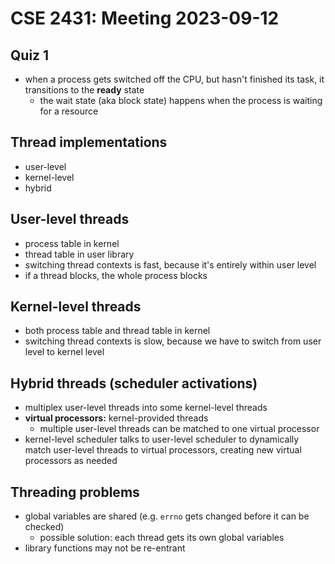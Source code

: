 # CSE 2431: Meeting 2023-09-12

## Quiz 1
- when a process gets switched off the CPU, but hasn't finished its task, it transitions to the **ready** state
    - the wait state (aka block state) happens when the process is waiting for a resource

## Thread implementations
- user-level
- kernel-level
- hybrid

## User-level threads
- process table in kernel
- thread table in user library
- switching thread contexts is fast, because it's entirely within user level
- if a thread blocks, the whole process blocks

## Kernel-level threads
- both process table and thread table in kernel
- switching thread contexts is slow, because we have to switch from user level to kernel level

## Hybrid threads (scheduler activations)
- multiplex user-level threads into some kernel-level threads
- **virtual processors:** kernel-provided threads
    - multiple user-level threads can be matched to one virtual processor
- kernel-level scheduler talks to user-level scheduler to dynamically match user-level threads to virtual processors, creating new virtual processors as needed

## Threading problems
- global variables are shared (e.g. `errno` gets changed before it can be checked)
    - possible solution: each thread gets its own global variables
- library functions may not be re-entrant
